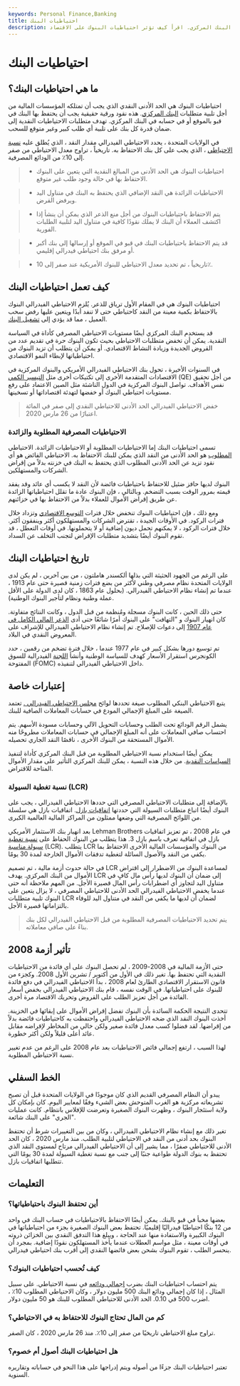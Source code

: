 ```yaml
---
keywords: Personal Finance,Banking
title: احتياطيات البنك
description: احتياطيات البنوك هي الحد الأدنى من النقد الذي يجب على المؤسسات المالية الاحتفاظ به لتلبية متطلبات البنك المركزي. اقرأ كيف تؤثر احتياطيات البنوك على الاقتصاد.
---
```


# احتياطيات البنك
## ما هي احتياطيات البنك؟

احتياطيات البنوك هي الحد الأدنى النقدي الذي يجب أن تمتلكه المؤسسات المالية من أجل تلبية متطلبات [البنك المركزي](/centralbank). هذه نقود ورقية حقيقية يجب أن يحتفظ بها البنك في قبو بالموقع أو في حسابه في البنك المركزي. تهدف متطلبات الاحتياطيات النقدية إلى ضمان قدرة كل بنك على تلبية أي طلب كبير وغير متوقع للسحب.

في الولايات المتحدة ، يحدد الاحتياطي الفيدرالي مقدار النقد ، الذي يُطلق عليه [نسبة الاحتياطي](/reserveratio) ، الذي يجب على كل بنك الاحتفاظ به. تاريخياً ، تراوح معدل الاحتياطي من صفر إلى 10٪ من الودائع المصرفية.

> - احتياطيات البنوك هي الحد الأدنى من المبالغ النقدية التي يتعين على البنوك الاحتفاظ بها في حالة وجود طلب غير متوقع.

> - الاحتياطيات الزائدة هي النقد الإضافي الذي يحتفظ به البنك في متناول اليد ويرفض القرض.

> - يتم الاحتفاظ باحتياطيات البنوك من أجل منع الذعر الذي يمكن أن ينشأ إذا اكتشف العملاء أن البنك لا يملك نقودًا كافية في متناول اليد لتلبية الطلبات الفورية.

> - قد يتم الاحتفاظ باحتياطيات البنك في قبو في الموقع أو إرسالها إلى بنك أكبر أو مرفق بنك احتياطي فيدرالي إقليمي.

> - تاريخياً ، تم تحديد معدل الاحتياطي للبنوك الأمريكية عند صفر إلى 10٪.

>

>

## كيف تعمل احتياطيات البنك

احتياطيات البنوك هي في المقام الأول ترياق للذعر. يُلزم الاحتياطي الفيدرالي البنوك بالاحتفاظ بكمية معينة من النقد كاحتياطي حتى لا تنفد أبدًا ويتعين عليها رفض سحب العميل ، مما قد يؤدي إلى [تشغيل البنك](/bankrun).

قد يستخدم البنك المركزي أيضًا مستويات الاحتياطي المصرفي كأداة في السياسة النقدية. يمكن أن تخفض متطلبات الاحتياطي بحيث تكون البنوك حرة في تقديم عدد من القروض الجديدة وزيادة النشاط الاقتصادي. أو يمكن أن يتطلب أن تزيد البنوك من احتياطياتها لإبطاء النمو الاقتصادي.

في السنوات الأخيرة ، تحول بنك الاحتياطي الفيدرالي الأمريكي والبنوك المركزية في الاقتصادات المتقدمة الأخرى إلى تكتيكات أخرى مثل [التيسير الكمي](/quantitative-easing) (QE) من أجل تحقيق نفس الأهداف. تواصل البنوك المركزية في الدول الناشئة مثل الصين الاعتماد على رفع مستويات احتياطي البنوك أو خفضها لتهدئة اقتصاداتها أو تسخينها.

> خفض الاحتياطي الفيدرالي الحد الأدنى للاحتياطي النقدي إلى صفر في المائة اعتبارًا من 26 مارس 2020.

>

### الاحتياطيات المصرفية المطلوبة والزائدة

تسمى احتياطيات البنك إما الاحتياطيات المطلوبة أو الاحتياطيات الزائدة. الاحتياطي [المطلوب](/requiredreserves) هو الحد الأدنى من النقد الذي يمكن للبنك الاحتفاظ به. الاحتياطي الفائض هو أي نقود تزيد عن الحد الأدنى المطلوب الذي يحتفظ به البنك في خزنته بدلاً من إقراض الشركات والمستهلكين.

البنوك لديها حافز ضئيل للاحتفاظ باحتياطيات فائضة لأن النقد لا يكسب أي عائد وقد يفقد قيمته بمرور الوقت بسبب التضخم. وبالتالي ، فإن البنوك عادة ما تقلل احتياطياتها الزائدة عن طريق إقراض الأموال للعملاء بدلاً من الاحتفاظ بها في خزائنهم.

ومع ذلك ، فإن احتياطيات البنوك تنخفض خلال فترات [التوسع الاقتصادي](/expansion) وتزداد خلال فترات الركود. في الأوقات الجيدة ، تقترض الشركات والمستهلكون أكثر وينفقون أكثر. خلال فترات الركود ، لا يمكنهم تحمل ديون إضافية أو لا يتحملونها. في أوقات التعطل ، قد تقوم البنوك أيضًا بتشديد متطلبات الإقراض لتجنب التخلف عن السداد.

## تاريخ احتياطيات البنك

على الرغم من الجهود الحثيثة التي بذلها ألكسندر هاملتون ، من بين آخرين ، لم يكن لدى الولايات المتحدة نظام مصرفي وطني لأكثر من بضع فترات زمنية قصيرة حتى عام 1913 ، عندما تم إنشاء نظام الاحتياطي الفيدرالي. (بحلول عام 1863 ، كان لدى الدولة على الأقل عملة وطنية ونظام لتأجير البنوك الوطنية).

حتى ذلك الحين ، كانت البنوك مسجلة ومُنظمة من قبل الدول ، وكانت النتائج متفاوتة. كان انهيار البنوك و "التهافت" على البنوك أمرًا شائعًا حتى أدى [الذعر المالي الكامل في عام 1907](/bank-panic-of-1907) إلى دعوات للإصلاح. تم إنشاء نظام الاحتياطي الفيدرالي للإشراف على المعروض النقدي في البلاد.

تم توسيع دورها بشكل كبير في عام 1977 عندما ، خلال فترة تضخم من رقمين ، حدد الكونجرس استقرار الأسعار كهدف للسياسة الوطنية وأنشأ [اللجنة](/fomc) الفيدرالية للسوق المفتوحة (FOMC) داخل الاحتياطي الفيدرالي لتنفيذه.

## إعتبارات خاصة

يتبع الاحتياطي البنكي المطلوب صيغة تحددها لوائح [مجلس الاحتياطي الفيدرالي .](/frb) تعتمد الصيغة على المبلغ الإجمالي المودع في حسابات المعاملات الصافية للبنك.

يشمل الرقم الودائع تحت الطلب وحسابات التحويل الآلي وحسابات مسودة الأسهم. يتم احتساب صافي المعاملات على أنه المبلغ الإجمالي في حسابات المعاملات مطروحًا منه الأموال المستحقة من البنوك الأخرى ، ناقصًا النقد الجاري تحصيله.

يمكن أيضًا استخدام نسبة الاحتياطي المطلوبة من قبل البنك المركزي كأداة لتنفيذ [السياسات النقدية](/monetarypolicy). من خلال هذه النسبة ، يمكن للبنك المركزي التأثير على مقدار الأموال المتاحة للاقتراض.

### نسبة تغطية السيولة (LCR)

بالإضافة إلى متطلبات الاحتياطي المصرفي التي حددها الاحتياطي الفيدرالي ، يجب على البنوك أيضًا اتباع متطلبات السيولة التي حددتها [اتفاقيات بازل](/basel_accord). اتفاقيات بازل هي سلسلة من اللوائح المصرفية التي وضعها ممثلون من المراكز المالية العالمية الكبرى.

بعد انهيار بنك الاستثمار الأمريكي Lehman Brothers في عام 2008 ، تم تعزيز اتفاقيات بازل في اتفاقية تعرف باسم بازل 3. هذا يتطلب من البنوك الحفاظ على [نسبة تغطية](/liquidity-coverage-ratio) [سيولة مناسبة](/liquidity-coverage-ratio) (LCR). يتطلب LCR من البنوك والمؤسسات المالية الأخرى الاحتفاظ بما يكفي من النقد والأصول السائلة لتغطية تدفقات الأموال الخارجة لمدة 30 يومًا.

في حالة حدوث أزمة مالية ، تم تصميم LCR لمساعدة البنوك من الاضطرار إلى اقتراض الأموال من البنك المركزي. يهدف LCR إلى ضمان أن البنوك لديها رأس مال كافٍ في متناول اليد لتجاوز أي اضطرابات رأس المال قصيرة الأجل. من المهم ملاحظة أنه حتى عندما يخفض الاحتياطي الفيدرالي الحد الأدنى للاحتياطي المصرفي ، لا يزال يتعين على البنوك تلبية متطلبات LCR لضمان أن لديها ما يكفي من النقد في متناول اليد للوفاء بالتزاماتها قصيرة الأجل.

> يتم تحديد الاحتياطيات المصرفية المطلوبة من قبل الاحتياطي الفيدرالي لكل بنك بناءً على صافي معاملاته.

>

## تأثير أزمة 2008

حتى الأزمة المالية في 2008-2009 ، لم تحصل البنوك على أي فائدة من الاحتياطيات النقدية التي تحتفظ بها. تغير ذلك في الأول من أكتوبر / تشرين الأول 2008. وكجزء من قانون الاستقرار الاقتصادي الطارئ لعام 2008 ، بدأ الاحتياطي الفيدرالي في دفع فائدة للبنوك على احتياطياتها. في الوقت نفسه ، قام بنك الاحتياطي الفيدرالي بخفض أسعار الفائدة من أجل تعزيز الطلب على القروض وتحريك الاقتصاد مرة أخرى.

تتحدى النتيجة الحكمة السائدة بأن البنوك تفضل إقراض الأموال على إبقائها في الخزينة. أخذت البنوك النقد الذي ضخه الاحتياطي الفيدرالي واحتفظت به كاحتياطيات فائضة بدلاً من إقراضها. لقد فضلوا كسب معدل فائدة صغير ولكن خالي من المخاطر لإقراضه مقابل عائد أعلى قليلاً ولكن أكثر خطورة.

لهذا السبب ، ارتفع إجمالي فائض الاحتياطيات بعد عام 2008 على الرغم من عدم تغيير نسبة الاحتياطي المطلوبة.

## الخط السفلي

يبدو أن النظام المصرفي القديم الذي كان موجودًا في الولايات المتحدة قبل أن تصبح تشريعاته مركزية هو الغرب المتوحش بعض الشيء وفقًا لمعايير اليوم. كان بإمكان كل ولاية استئجار البنوك ، وظهرت البنوك الصغيرة وتعرضت للإفلاس بانتظام. كانت عمليات "الجري" على البنك شائعة.

تغير ذلك مع إنشاء نظام الاحتياطي الفيدرالي ، وكان من بين التغييرات شرط أن تحتفظ البنوك بحد أدنى من النقد في الاحتياطي لتلبية الطلب. منذ مارس 2020 ، كان الحد الأدنى للاحتياطي صفرًا ، مما يشير إلى أن الاحتياطي الفيدرالي مرتاح لمستوى النقد الذي تحتفظ به بنوك الدولة طواعية جنبًا إلى جنب مع نسبة تغطية السيولة لمدة 30 يومًا التي تتطلبها اتفاقيات بازل.

## التعليمات

### أين تحتفظ البنوك باحتياطياتها؟

بعضها مخبأ في قبو بالبنك. يمكن أيضًا الاحتفاظ بالاحتياطيات في حساب البنك في واحد من 12 بنكًا احتياطيًا فيدراليًا إقليميًا. تحتفظ بعض البنوك الصغيرة بجزء من احتياطياتها في البنوك الكبيرة والاستفادة منها عند الحاجة ، ويبلغ هذا التدفق النقدي بين الخزائن ذروته في أوقات معينة ، مثل مواسم العطلات عندما يأخذ المستهلكون نقودًا إضافية. بمجرد أن ينحسر الطلب ، تقوم البنوك بشحن بعض فائضها النقدي إلى أقرب بنك احتياطي فيدرالي.

### كيف تُحسب احتياطيات البنوك؟

يتم احتساب احتياطيات البنك بضرب [إجمالي ودائعه](/bank-deposits) في نسبة الاحتياطي. على سبيل المثال ، إذا كان إجمالي ودائع البنك 500 مليون دولار ، وكان الاحتياطي المطلوب 10٪ ، اضرب 500 في 0.10. الحد الأدنى للاحتياطي المطلوب للبنك هو 50 مليون دولار.

### كم من المال تحتاج البنوك للاحتفاظ به في الاحتياطي؟

تراوح مبلغ الاحتياطي تاريخيًا من صفر إلى 10٪. منذ 26 مارس 2020 ، كان الصفر.

### هل احتياطيات البنك أصول أم خصوم؟

تعتبر احتياطيات البنك جزءًا من أصوله ويتم إدراجها على هذا النحو في حساباته وتقاريره السنوية.


